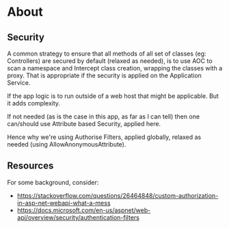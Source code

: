 ﻿# About #


## Security ##
A common strategy to ensure that all methods of all set of classes (eg: Controllers) are secured 
by default (relaxed as needed), is to use AOC to scan a namespace and Intercept class creation, wrapping the classes
with a proxy. 
That is appropriate if the security is applied on the Application Service.

If the app logic is to run outside of a web host that might be applicable. But it adds complexity.

If not needed (as is the case in this app, as far as I can tell) then one can/should use Attribute based
Security, applied here.

Hence why we're using Authorise Filters, applied globally, relaxed as needed (using AllowAnonymousAttribute).


## Resources ##

For some background, consider:
* https://stackoverflow.com/questions/26464848/custom-authorization-in-asp-net-webapi-what-a-mess
* https://docs.microsoft.com/en-us/aspnet/web-api/overview/security/authentication-filters
